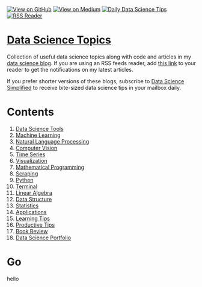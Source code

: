 [![View on GitHub](https://img.shields.io/badge/GitHub-View_on_GitHub-blue?logo=GitHub)](https://github.com/khuyentran1401/Data-science)  [![View on Medium](https://img.shields.io/badge/Medium-View%20on%20Medium-red?logo=medium)](https://khuyentran1476.medium.com/) [![Daily Data Science Tips](https://img.shields.io/badge/Data%20Science%20Simplified-Daily%20Data%20Science%20Tips-green?logo=wordpress)](https://mathdatasimplified.com/)  [![RSS Reader](https://img.shields.io/badge/RSS%20Feed%20-Add%20to%20your%20RSS%20Reader-yellowgreend?logo=feedly)](https://medium.com/feed/@khuyentran1476) 


# [Data Science Topics](https://github.com/khuyentran1401/Data-science)
Collection of useful data science topics along with code and articles in my [data science blog](https://medium.com/@khuyentran1476). If you are using an RSS feeds reader, add [this link](https://medium.com/feed/@khuyentran1476) to your reader to get the notifications on my latest articles.

If you prefer shorter versions of these blogs, subscribe to [Data Science Simplified](https://mathdatasimplified.com/) to receive bite-sized data science tips in your mailbox daily.

# Contents
1. [Data Science Tools](#Go)
1. [Machine Learning](#machine-learning)
1. [Natural Language Processing](#natural-language-processing)
1. [Computer Vision](#computer-vision)
1. [Time Series](#time-series)
1. [Visualization](#visualization)
1. [Mathematical Programming](#mathematical-programming)
1. [Scraping](#scraping)
1. [Python](#python)
1. [Terminal](#terminal)
1. [Linear Algebra](#linear-algebra)
1. [Data Structure](#data-structure)
1. [Statistics](#statistics)
1. [Applications](#applications)
1. [Learning Tips](#learning-tips)
1. [Productive Tips](#productive-tips)
1. [Book Review](#book-review)
1. [Data Science Portfolio](#data-science-portfolio)

# Go

hello






